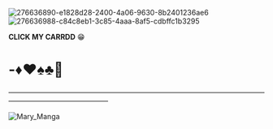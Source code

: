 ![276636890-e1828d28-2400-4a06-9630-8b2401236ae6](https://github.com/user-attachments/assets/db6d46d6-5b70-4ffb-b064-4bf526d6563e)
![276636988-c84c8eb1-3c85-4aaa-8af5-cdbffc1b3295](https://github.com/user-attachments/assets/9c8e1527-30a8-4141-81c9-9e1120739d2e)


**CLICK MY CARRDD** 😁

# -♦️♥️♠️♣️🎲

——————————————————————————————————————————————————


![Mary_Manga](https://github.com/user-attachments/assets/1de6c761-2d21-4704-9b25-1c264763298d)
